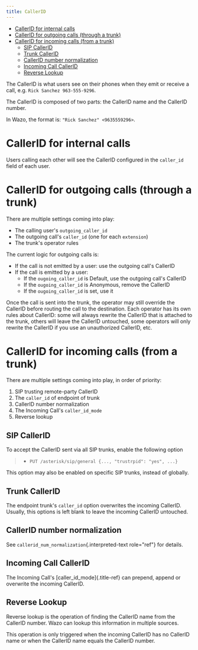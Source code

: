 ```yaml
---
title: CallerID
---
```


-   [CallerID for internal calls](#callerid-for-internal-calls)
-   [CallerID for outgoing calls (through a
    trunk)](#callerid-for-outgoing-calls-through-a-trunk)
-   [CallerID for incoming calls (from a
    trunk)](#callerid-for-incoming-calls-from-a-trunk)
    -   [SIP CallerID](#sip-callerid)
    -   [Trunk CallerID](#trunk-callerid)
    -   [CallerID number normalization](#callerid-number-normalization)
    -   [Incoming Call CallerID](#incoming-call-callerid)
    -   [Reverse Lookup](#reverse-lookup)

The CallerID is what users see on their phones when they emit or receive
a call, e.g. `Rick Sanchez 963-555-9296`.

The CallerID is composed of two parts: the CallerID name and the
CallerID number.

In Wazo, the format is: `"Rick Sanchez" <9635559296>`.

CallerID for internal calls
===========================

Users calling each other will see the CallerID configured in the
`caller_id` field of each user.

CallerID for outgoing calls (through a trunk)
=============================================

There are multiple settings coming into play:

-   The calling user\'s `outgoing_caller_id`
-   The outgoing call\'s `caller_id` (one for each `extension`)
-   The trunk\'s operator rules

The current logic for outgoing calls is:

-   If the call is not emitted by a user: use the outgoing call\'s
    CallerID
-   If the call is emitted by a user:
    -   If the `ougoing_caller_id` is Default, use the outgoing call\'s
        CallerID
    -   If the `ougoing_caller_id` is Anonymous, remove the CallerID
    -   If the `ougoing_caller_id` is set, use it

Once the call is sent into the trunk, the operator may still override
the CallerID before routing the call to the destination. Each operator
has its own rules about CallerID: some will always rewrite the CallerID
that is attached to the trunk, others will leave the CallerID untouched,
some operators will only rewrite the CallerID if you use an unauthorized
CallerID, etc.

CallerID for incoming calls (from a trunk)
==========================================

There are multiple settings coming into play, in order of priority:

1.  SIP trusting remote-party CallerID
2.  The `caller_id` of endpoint of trunk
3.  CallerID number normalization
4.  The Incoming Call\'s `caller_id_mode`
5.  Reverse lookup

SIP CallerID
------------

To accept the CallerID sent via all SIP trunks, enable the following
option

> -   `PUT /asterisk/sip/general {..., "trustrpid": "yes", ...}`

This option may also be enabled on specific SIP trunks, instead of
globally.

Trunk CallerID
--------------

The endpoint trunk\'s `caller_id` option overwrites the incoming
CallerID. Usually, this options is left blank to leave the incoming
CallerID untouched.

CallerID number normalization
-----------------------------

See `callerid_num_normalization`{.interpreted-text role="ref"} for
details.

Incoming Call CallerID
----------------------

The Incoming Call\'s [caller\_id\_mode]{.title-ref} can prepend, append
or overwrite the incoming CallerID.

Reverse Lookup
--------------

Reverse lookup is the operation of finding the CallerID name from the
CallerID number. Wazo can lookup this information in multiple sources.

This operation is only triggered when the incoming CallerID has no
CallerID name or when the CallerID name equals the CallerID number.
